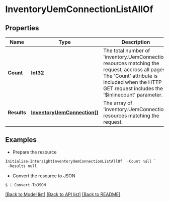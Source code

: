 # InventoryUemConnectionListAllOf
## Properties

Name | Type | Description | Notes
------------ | ------------- | ------------- | -------------
**Count** | **Int32** | The total number of &#39;inventory.UemConnection&#39; resources matching the request, accross all pages. The &#39;Count&#39; attribute is included when the HTTP GET request includes the &#39;$inlinecount&#39; parameter. | [optional] 
**Results** | [**InventoryUemConnection[]**](InventoryUemConnection.md) | The array of &#39;inventory.UemConnection&#39; resources matching the request. | [optional] 

## Examples

- Prepare the resource
```powershell
Initialize-IntersightInventoryUemConnectionListAllOf  -Count null `
 -Results null
```

- Convert the resource to JSON
```powershell
$ | Convert-ToJSON
```

[[Back to Model list]](../README.md#documentation-for-models) [[Back to API list]](../README.md#documentation-for-api-endpoints) [[Back to README]](../README.md)

